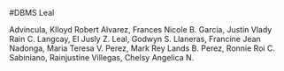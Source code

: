 #DBMS Leal

Advincula, Klloyd Robert
Alvarez, Frances Nicole B.
Garcia, Justin Vlady Rain C.
Langcay, El Jusly Z.
Leal, Godwyn S.
Llaneras, Francine Jean
Nadonga, Maria Teresa V.
Perez, Mark Rey Lands B.
Perez, Ronnie Roi C.
Sabiniano, Rainjustine
Villegas, Chelsy Angelica N.
